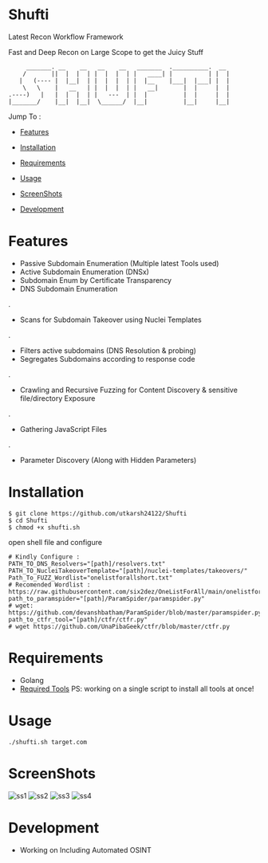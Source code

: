 # Shufti
Latest Recon Workflow Framework

Fast and Deep Recon on Large Scope to get the Juicy Stuff

```
     _______. __    __   __    __   _______  .__________.  __  
    /       ||  |  |  | |  |  |  | |   ____| |          | |  | 
   |   (---- |  |__|  | |  |  |  | |  |__    |___|  |___| |  | 
    \   \    |   __   | |  |  |  | |   __|       |  |     |  | 
.----)   |   |  |  |  | |   ---  | |  |          |  |     |  | 
|_______/    |__|  |__|  \______/  |__|          |__|     |__|
```

Jump To :

- [Features](https://github.com/utkarsh24122/Shufti/blob/main/README.md#features)                

- [Installation](https://github.com/utkarsh24122/Shufti/blob/main/README.md#installation)

- [Requirements](https://github.com/utkarsh24122/Shufti/blob/main/README.md#requirements)

- [Usage](https://github.com/utkarsh24122/Shufti/blob/main/README.md#usage)

- [ScreenShots](https://github.com/utkarsh24122/Shufti/blob/main/README.md#screenshots)

- [Development](https://github.com/utkarsh24122/Shufti/blob/main/README.md#development) 


# Features

- Passive Subdomain Enumeration (Multiple latest Tools used)
- Active Subdomain Enumeration  (DNSx)
- Subdomain Enum by Certificate Transparency
- DNS Subdomain Enumeration

.

- Scans for Subdomain Takeover using Nuclei Templates

.

- Filters active subdomains (DNS Resolution & probing)
- Segregates Subdomains according to response code

.

- Crawling and Recursive Fuzzing for Content Discovery & sensitive file/directory Exposure

.

- Gathering JavaScript Files 

.

- Parameter Discovery (Along with Hidden Parameters)

# Installation
```
$ git clone https://github.com/utkarsh24122/Shufti
$ cd Shufti
$ chmod +x shufti.sh

```
open shell file and configure
```
# Kindly Configure :
PATH_TO_DNS_Resolvers="[path]/resolvers.txt"
PATH_TO_NucleiTakeoverTemplate="[path]/nuclei-templates/takeovers/"
Path_To_FUZZ_Wordlist="onelistforallshort.txt" 
# Recomended Wordlist : https://raw.githubusercontent.com/six2dez/OneListForAll/main/onelistforallshort.txt
path_to_paramspider="[path]/ParamSpider/paramspider.py" 
# wget: https://github.com/devanshbatham/ParamSpider/blob/master/paramspider.py
path_to_ctfr_tool="[path]/ctfr/ctfr.py"
# wget https://github.com/UnaPibaGeek/ctfr/blob/master/ctfr.py
```
# Requirements
- Golang
- [Required Tools](https://github.com/utkarsh24122/Shufti/blob/main/Required_tools.txt)
PS: working on a single script to install all tools at once!

# Usage
```
./shufti.sh target.com
```
# ScreenShots
![ss1](https://user-images.githubusercontent.com/54320208/120292073-977e5080-c2e1-11eb-9979-5675e51bd916.PNG)
![ss2](https://user-images.githubusercontent.com/54320208/120292127-a6fd9980-c2e1-11eb-9ed6-55dff675fb5f.PNG)
![ss3](https://user-images.githubusercontent.com/54320208/120292164-b0870180-c2e1-11eb-835b-a315959a98e5.PNG)
![ss4](https://user-images.githubusercontent.com/54320208/120292213-bd0b5a00-c2e1-11eb-92ed-0bde06c09fab.PNG)

# Development
- Working on Including Automated OSINT

